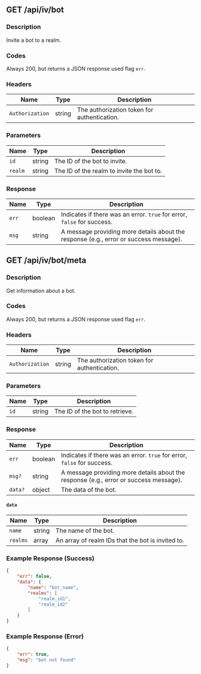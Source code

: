 ## GET /api/iv/bot

### Description
Invite a bot to a realm.

### Codes    
Always 200, but returns a JSON response used flag `err`.

### Headers

| Name | Type   | Description |
|------|--------|-------------|
| `Authorization`  | string | The authorization token for authentication. |

### Parameters

| Name | Type   | Description |
|------|--------|-------------|
| `id`  | string | The ID of the bot to invite. |
| `realm` | string | The ID of the realm to invite the bot to. |

### Response

| Name  | Type    | Description                  |
|-------|---------|------------------------------|
| `err` | boolean | Indicates if there was an error. `true` for error, `false` for success. |
| `msg` | string  | A message providing more details about the response (e.g., error or success message). |


## GET /api/iv/bot/meta

### Description
Get information about a bot.

### Codes
Always 200, but returns a JSON response used flag `err`.

### Headers

| Name | Type   | Description |
|------|--------|-------------|
| `Authorization`  | string | The authorization token for authentication. |

### Parameters

| Name | Type   | Description |
|------|--------|-------------|
| `id`  | string | The ID of the bot to retrieve. |

### Response

| Name  | Type    | Description                  |
|-------|---------|------------------------------|
| `err` | boolean | Indicates if there was an error. `true` for error, `false` for success. |
| `msg?` | string  | A message providing more details about the response (e.g., error or success message). |
| `data?` | object  | The data of the bot. |

#### `data`
| Name  | Type    | Description                  |
|-------|---------|------------------------------|
| `name` | string  | The name of the bot. |
| `realms` | array  | An array of realm IDs that the bot is invited to. |

### Example Response (Success)

```json
{
    "err": false,
    "data": {
        "name": "bot_name",
        "realms": [
            "realm_id1",
            "realm_id2"
        ]
    }
}
```

### Example Response (Error)

```json
{
    "err": true,
    "msg": "bot not found"
}